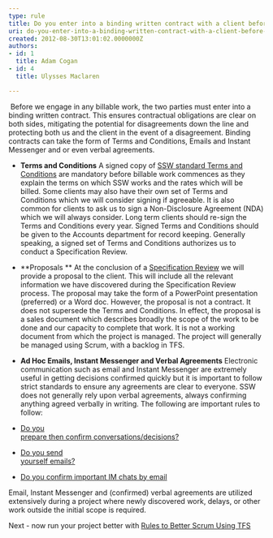 ```yaml
---
type: rule
title: Do you enter into a binding written contract with a client before doing any billable work?
uri: do-you-enter-into-a-binding-written-contract-with-a-client-before-doing-any-billable-work
created: 2012-08-30T13:01:02.0000000Z
authors:
- id: 1
  title: Adam Cogan
- id: 4
  title: Ulysses Maclaren

---
```


 
​                     Before we engage in any billable work, the two parties must enter into a binding                     written contract. This ensures contractual obligations are clear on both sides,                     mitigating the potential for disagreements down the line and protecting both us                    and the client in the event of a disagreement. Binding contracts can take the form                     of Terms and Conditions, Emails and Instant Messenger and or even verbal                     agreements.
 
- **Terms and Conditions**    A signed copy of [SSW standard Terms and Conditions](http&#58;//www.ssw.com.au/SSW/Standards/Forms/ConsultingOrderTermsConditions.aspx) are mandatory before billable work commences                         as they explain the terms on which SSW works and the rates which will be billed.                         Some clients may also have their own set of Terms and Conditions which we will                         consider signing if agreeable. It is also common for clients to ask us to                         sign a Non-Disclosure Agreement (NDA) which we will always consider.
    Long term clients should re-sign the Terms and Conditions every year. Signed Terms                         and Conditions should be given to the Accounts department for record keeping.
    Generally speaking, a signed set of Terms and Conditions authorizes us to conduct                         a Specification Review.
- **Proposals **    At the conclusion of a [Specification Review](http&#58;//sharepoint.ssw.com.au/Standards/Management/RulesToBetterProjectManagement/Pages/SpecificationReview.aspx) we will provide a proposal to the client. This will include all the relevant information                         we have discovered during the Specification Review process. The proposal may take                         the form of a PowerPoint presentation (preferred) or a Word doc.
    However, the proposal is not a contract. It does not supersede the Terms and Conditions. In effect,                          the proposal is a sales document which describes broadly the scope of the work to be done and our                        capacity to complete that work. It is not a working document from which the project is managed.                          The project will generally be managed using Scrum, with a backlog in TFS.
- **Ad Hoc Emails, Instant Messenger and Verbal Agreements**    Electronic communication such as email and Instant Messenger are extremely useful                         in getting decisions confirmed quickly but it is important to follow strict standards                         to ensure any agreements are clear to everyone. SSW does not generally rely upon                         verbal agreements, always confirming anything agreed verbally in writing. The following                         are important rules to follow:


- [Do you<br>                    prepare then confirm conversations/decisions?](/Communication/RulesToBetterEmail/Pages/PrepareAndConfirm.aspx)
- [Do you send<br>                    yourself emails?](/Communication/RulesToBetterEmail/Pages/EmailToMyself.aspx)
- [Do you confirm important IM chats by email](http&#58;//www.ssw.com.au/ssw/Standards/Rules/RulestoBetterInstantMessenger.aspx#ImportantChatsEmail)


Email, Instant Messenger and (confirmed) verbal agreements are utilized extensively                 during a project where newly discovered work, delays, or other work outside the                 initial scope is required.

Next - now run your project better with                      [Rules to Better Scrum Using TFS](/Management/RulesToBetterScrumUsingTFS/Pages/default.aspx)

